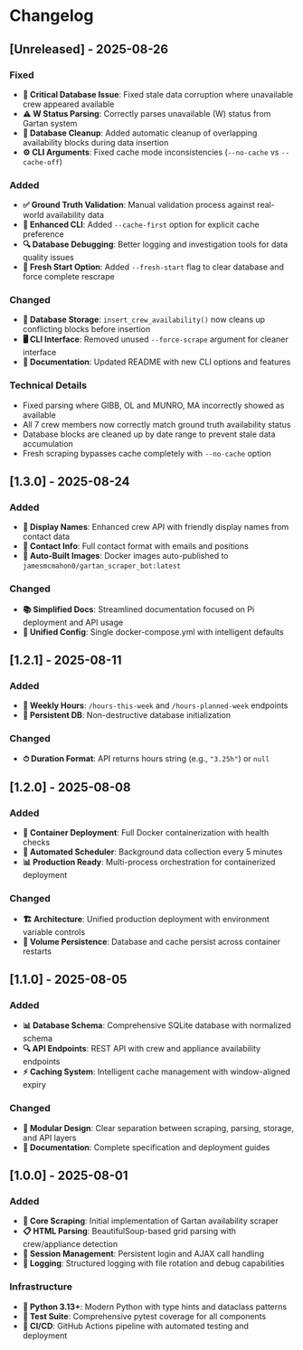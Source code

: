 # Changelog

## [Unreleased] - 2025-08-26

### Fixed

- **🐛 Critical Database Issue**: Fixed stale data corruption where unavailable crew appeared available
- **⚠️ W Status Parsing**: Correctly parses unavailable (W) status from Gartan system
- **🔄 Database Cleanup**: Added automatic cleanup of overlapping availability blocks during data insertion
- **⚙️ CLI Arguments**: Fixed cache mode inconsistencies (`--no-cache` vs `--cache-off`)

### Added

- **✅ Ground Truth Validation**: Manual validation process against real-world availability data
- **🎯 Enhanced CLI**: Added `--cache-first` option for explicit cache preference
- **🔍 Database Debugging**: Better logging and investigation tools for data quality issues
- **🔄 Fresh Start Option**: Added `--fresh-start` flag to clear database and force complete rescrape

### Changed

- **💾 Database Storage**: `insert_crew_availability()` now cleans up conflicting blocks before insertion
- **🖥️ CLI Interface**: Removed unused `--force-scrape` argument for cleaner interface
- **📖 Documentation**: Updated README with new CLI options and features

### Technical Details

- Fixed parsing where GIBB, OL and MUNRO, MA incorrectly showed as available
- All 7 crew members now correctly match ground truth availability status
- Database blocks are cleaned up by date range to prevent stale data accumulation
- Fresh scraping bypasses cache completely with `--no-cache` option

## [1.3.0] - 2025-08-24

### Added

- **👥 Display Names**: Enhanced crew API with friendly display names from contact data
- **📧 Contact Info**: Full contact format with emails and positions
- **🐳 Auto-Built Images**: Docker images auto-published to `jamesmcmahon0/gartan_scraper_bot:latest`

### Changed

- **📚 Simplified Docs**: Streamlined documentation focused on Pi deployment and API usage
- **🔧 Unified Config**: Single docker-compose.yml with intelligent defaults

## [1.2.1] - 2025-08-11

### Added

- **📅 Weekly Hours**: `/hours-this-week` and `/hours-planned-week` endpoints
- **💾 Persistent DB**: Non-destructive database initialization

### Changed

- **⏱ Duration Format**: API returns hours string (e.g., `"3.25h"`) or `null`

## [1.2.0] - 2025-08-08

### Added

- **🐳 Container Deployment**: Full Docker containerization with health checks
- **🔄 Automated Scheduler**: Background data collection every 5 minutes
- **📊 Production Ready**: Multi-process orchestration for containerized deployment

### Changed

- **🏗️ Architecture**: Unified production deployment with environment variable controls
- **💾 Volume Persistence**: Database and cache persist across container restarts

## [1.1.0] - 2025-08-05

### Added

- **📊 Database Schema**: Comprehensive SQLite database with normalized schema
- **🔍 API Endpoints**: REST API with crew and appliance availability endpoints
- **⚡ Caching System**: Intelligent cache management with window-aligned expiry

### Changed

- **🔧 Modular Design**: Clear separation between scraping, parsing, storage, and API layers
- **📖 Documentation**: Complete specification and deployment guides

## [1.0.0] - 2025-08-01

### Added

- **🎯 Core Scraping**: Initial implementation of Gartan availability scraper
- **📋 HTML Parsing**: BeautifulSoup-based grid parsing with crew/appliance detection
- **🔐 Session Management**: Persistent login and AJAX call handling
- **📝 Logging**: Structured logging with file rotation and debug capabilities

### Infrastructure

- **🐍 Python 3.13+**: Modern Python with type hints and dataclass patterns
- **🧪 Test Suite**: Comprehensive pytest coverage for all components
- **🔄 CI/CD**: GitHub Actions pipeline with automated testing and deployment
